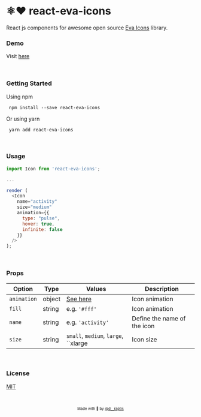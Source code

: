 # ⚛:heart: react-eva-icons 

React js components for awesome open source [Eva Icons](https://akveo.github.io/eva-icons/#/) library.

### Demo 
Visit [here](https://dimitrisraptis96.github.io/react-eva-icons)

&nbsp;

### Getting Started
   
   Using npm
   ```
    npm install --save react-eva-icons
   ```

   Or using yarn
   ```
    yarn add react-eva-icons
   ```

&nbsp;

### Usage

```javascript
import Icon from 'react-eva-icons';

...

render (
  <Icon 
    name="activity"
    size="medium"
    animation={{
      type: "pulse", 
      hover: true,
      infinite: false 
    }}
  />
);
```
&nbsp;

### Props

| Option      | Type     | Values                                                   | Description                  | 
|-------------|----------|----------------------------------------------------------|------------------------------|
| `animation` | object   | [See here](https://github.com/akveo/eva-icons#animation) | Icon animation               |
| `fill`      | string   | e.g. `'#fff'`                                            | Icon animation               |
| `name`      | string   | e.g. `'activity'`                                        | Define the name of the icon  |
| `size`      | string   |`small`, `medium`, `large`, ``xlarge                      | Icon size                    |

&nbsp;

### License

[MIT](https://en.wikipedia.org/wiki/MIT_License)

&nbsp;

<p align="center">
<sub><sup>Made with 🤘 by <a href="https://twitter.com/d__raptis">@d__raptis</a></sup></sub>
</p>
